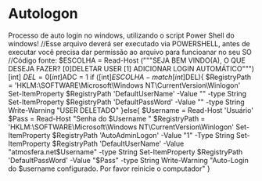 # Autologon
Processo de auto login no windows, utilizando o script Power Shell do windows!
//Esse arquivo deverá ser executado via POWERSHELL, antes de executar você precisa dar permissão ao arquivo para funcioanar no seu SO
 //Código fonte:
 $ESCOLHA = Read-Host ("""SEJA BEM VINDO(A), O QUE DESEJA FAZER?
[0]DELETAR USER  [1] ADICIONAR LOGIN AUTOMÁTICO""")
[int] $DEL = 0
[int]$ADC = 1
if ([int]$ESCOLHA -match [int]$DEL){
    $RegistryPath = 'HKLM:\SOFTWARE\Microsoft\Windows NT\CurrentVersion\Winlogon'
    Set-ItemProperty $RegistryPath 'DefaultUserName' -Value "" -type String 
    Set-ItemProperty $RegistryPath 'DefaultPassWord' -Value "" -type String
    Write-Warning "USER DELETADO"
}else{
$Username = Read-Host 'Usuário'
$Pass = Read-Host "Senha do $Username "
$RegistryPath = 'HKLM:\SOFTWARE\Microsoft\Windows NT\CurrentVersion\Winlogon'
Set-ItemProperty $RegistryPath 'AutoAdminLogon' -Value "1" -Type String 
Set-ItemProperty $RegistryPath 'DefaultUserName' -Value "atmosfera.net\$Username" -type String 
Set-ItemProperty $RegistryPath 'DefaultPassWord' -Value "$Pass" -type String
Write-Warning "Auto-Login do $username configurado. Por favor reinicie o computador"
}

